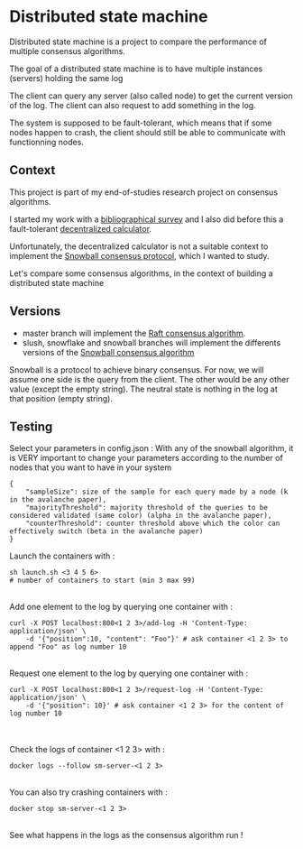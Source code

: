 # Distributed state machine

Distributed state machine is a project to compare the performance of multiple consensus algorithms.

The goal of a distributed state machine is to have multiple instances (servers) holding the same log

The client can query any server (also called node) to get the current version of the log. The client can also request to add something in the log.

The system is supposed to be fault-tolerant, which means that if some nodes happen to crash, the client should still be able to communicate with functionning nodes.

## Context

This project is part of my end-of-studies research project on consensus algorithms.

I started my work with a [bibliographical survey](https://github.com/Nicolascrd/researchProjectConsensus) and I also did before this a fault-tolerant [decentralized calculator](https://github.com/Nicolascrd/decentralized-calculator).

Unfortunately, the decentralized calculator is not a suitable context to implement the [Snowball consensus protocol](https://assets.website-files.com/5d80307810123f5ffbb34d6e/6009805681b416f34dcae012_Avalanche%20Consensus%20Whitepaper.pdf), which I wanted to study.

Let's compare some consensus algorithms, in the context of building a distributed state machine

## Versions

- master branch will implement the [Raft consensus algorithm](https://raft.github.io/raft.pdf).
- slush, snowflake and snowball branches will implement the differents versions of the [Snowball consensus algorithm](https://assets.website-files.com/5d80307810123f5ffbb34d6e/6009805681b416f34dcae012_Avalanche%20Consensus%20Whitepaper.pdf)

Snowball is a protocol to achieve binary consensus. For now, we will assume one side is the query from the client. The other would be any other value (except the empty string). The neutral state is nothing in the log at that position (empty string). 

## Testing

Select your parameters in config.json :
With any of the snowball algorithm, it is VERY important to change your parameters according to the number of nodes that you want to have in your system
```
{
    "sampleSize": size of the sample for each query made by a node (k in the avalanche paper),
    "majorityThreshold": majority threshold of the queries to be considered validated (same color) (alpha in the avalanche paper),
    "counterThreshold": counter threshold above which the color can effectively switch (beta in the avalanche paper)
}
```


Launch the containers with :

```
sh launch.sh <3 4 5 6>
# number of containers to start (min 3 max 99)
```

\
Add one element to the log by querying one container with :

```
curl -X POST localhost:800<1 2 3>/add-log -H 'Content-Type: application/json' \
    -d '{"position":10, "content": "Foo"}' # ask container <1 2 3> to append "Foo" as log number 10
```
\
Request one element to the log by querying one container with :

```
curl -X POST localhost:800<1 2 3>/request-log -H 'Content-Type: application/json' \
    -d '{"position": 10}' # ask container <1 2 3> for the content of log number 10
```
\
\
Check the logs of container <1 2 3> with :

```
docker logs --follow sm-server-<1 2 3>
```
\
You can also try crashing containers with :

```
docker stop sm-server-<1 2 3>
```
\
See what happens in the logs as the consensus algorithm run !
